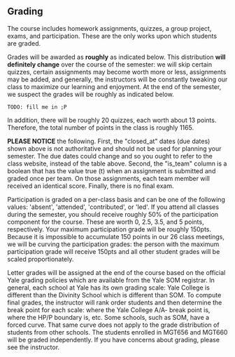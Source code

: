 ## Grading

The course includes homework assignments, quizzes, a group project,
exams, and participation. These are the only works upon which
students are graded.

Grades will be awarded as **roughly** as indicated below. This
distribution **will definitely change** over the course of the
semester: we will skip certain quizzes, certain assignments may
become worth more or less, assignments may be added, and generally,
the instructors will be constantly tweaking our class to maximize
our learning and enjoyment. At the end of the semester, we suspect
the grades will be roughly as indicated below.

```
TODO: fill me in ;P
```

In addition, there will be roughly 20 quizzes, each worth about 13 points.
Therefore, the total number of points in the class is roughly 1165.

**PLEASE NOTICE** the following. First, the "closed_at" dates (due dates)
shown above is not authoritative
and should not be used for planning your semester. The due dates could
change and so you ought to refer to the class website, instead of
the table above. Second, the "is_team" column is a boolean that has the value true
(t) when an assignment is submitted and graded once per team. On those
assignments, each team member will received an identical score.
Finally, there is no final exam.

Participation is graded on a per-class basis and can be one
of the following values: 'absent', 'attended', 'contributed', or 'led'.
If you
attend all classes during the semester, you should receive
roughly 50% of the participation component for the course.
These are worth 0, 2.5, 3.5, and 5 points, respectively. Your
maximum participation grade will be roughly 150pts. Because it is
impossible to accumulate 150 points in our 26 class meetings,
we will be curving the participation grades: the person with
the maximum participation grade will receive 150pts and all
other student grades will be scaled proportionately.

Letter grades will be assigned at the end of the course based
on the official Yale grading policies which are available from
the Yale SOM registrar. In general, each school at Yale has its
own grading scale: Yale College is different than the Divinity
School which is different than SOM. To compute final grades,
the instructor will rank order students and then determine
the break point for each scale: where the Yale College A/A-
break point is, where the HP/P boundary is, etc. Some schools,
such as SOM, have a forced curve. That same curve does not apply
to the grade distribution of students from other schools.
The students enrolled in MGT656 and MGT660 will be graded independently.
If you
have concerns about grading, please see the instructor.
